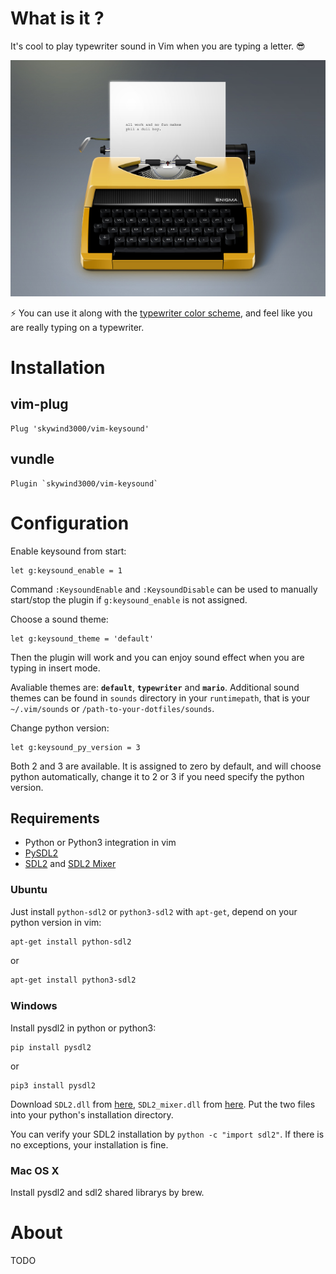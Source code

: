 # What is it ?

It's cool to play typewriter sound in Vim when you are typing a letter. :sunglasses:

![](doc/logo.jpg)

:zap: You can use it along with the [typewriter color scheme](https://github.com/logico-dev/typewriter), and feel like you are really typing on a typewriter. 


# Installation

## vim-plug

```VimL
Plug 'skywind3000/vim-keysound'
```

## vundle

```VimL
Plugin `skywind3000/vim-keysound`
```

# Configuration

Enable keysound from start:

```VimL
let g:keysound_enable = 1
```

Command `:KeysoundEnable` and `:KeysoundDisable` can be used to manually start/stop the plugin if `g:keysound_enable` is not assigned.

Choose a sound theme:

```VimL
let g:keysound_theme = 'default'
```

Then the plugin will work and you can enjoy sound effect when you are typing in insert mode.

Avaliable themes are: **`default`**, **`typewriter`** and **`mario`**. Additional sound themes can be found in `sounds` directory in your `runtimepath`, that is your `~/.vim/sounds` or `/path-to-your-dotfiles/sounds`.

Change python version:

```VimL
let g:keysound_py_version = 3
```

Both 2 and 3 are available. It is assigned to zero by default, and will choose python automatically, change it to 2 or 3 if you need specify the python version.


## Requirements

- Python or Python3 integration in vim
- [PySDL2](https://github.com/marcusva/py-sdl2)
- [SDL2](https://www.libsdl.org) and [SDL2 Mixer](https://www.libsdl.org/projects/SDL_mixer/)


### Ubuntu

Just install `python-sdl2` or `python3-sdl2` with `apt-get`, depend on your python version in vim:

```bash
apt-get install python-sdl2
```

or 

```bash
apt-get install python3-sdl2
```

### Windows

Install pysdl2 in python or python3:

```batch
pip install pysdl2
```

or 

```batch
pip3 install pysdl2
```

Download `SDL2.dll` from [here](https://www.libsdl.org/download-2.0.php), `SDL2_mixer.dll` from [here](https://www.libsdl.org/projects/SDL_mixer/). Put the two files into your python's installation directory. 

You can verify your SDL2 installation by `python -c "import sdl2"`. If there is no exceptions, your installation is fine.

### Mac OS X

Install pysdl2 and sdl2 shared librarys by brew.


# About

TODO
